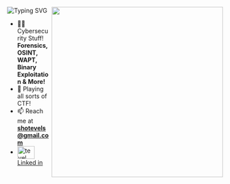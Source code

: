 ![Typing SVG](https://readme-typing-svg.demolab.com/?lines=Hi👋+I'm+Tev!) 
<img alight="right" align="right" width="400" src="https://idejupr.lt/img/351692.gif">

- 👨‍💻 Cybersecurity Stuff! **Forensics, OSINT, WAPT, Binary Exploitation & More!**
- 🚩 Playing all sorts of CTF!
- 📫 Reach me at **shotevels@gmail.com**
- <a href="https://www.linkedin.com/in/tevsrz/" target="blank"><img align="center" src="https://raw.githubusercontent.com/rahuldkjain/github-profile-readme-generator/master/src/images/icons/Social/linked-in-alt.svg" alt="tevel sho" height="30" width="40" />Linked in</a> 







